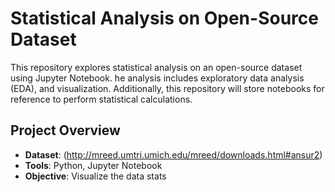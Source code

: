 # Statistical Analysis on Open-Source Dataset

This repository explores statistical analysis on an open-source dataset using Jupyter Notebook. he analysis includes exploratory data analysis (EDA), and visualization. Additionally, this repository will store notebooks for reference to perform statistical calculations.


## Project Overview
- **Dataset**: (http://mreed.umtri.umich.edu/mreed/downloads.html#ansur2)
- **Tools**: Python, Jupyter Notebook
- **Objective**: Visualize the data stats
